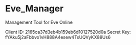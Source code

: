 # Eve_Manager

Management Tool for Eve Online

Client ID: 2165ca37d3eb4b159eb6d10127520d0a
Secret Key: fYAku5j2aFbbvo1vH888A4esew4TsUQVyKX88Us6
